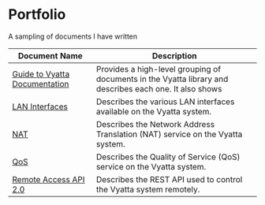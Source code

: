 # Portfolio
A sampling of documents I have written

Document Name | Description
---------------------------------- | -------------------------------------------------
[Guide to Vyatta Documentation](https://github.com/geoff-malange/Portfolio/blob/master/Vyatta-GuideToDocumentation_6.6R0S1_d01.pdf) | Provides a high-level grouping of documents in the Vyatta library and describes each one. It also shows 
[LAN Interfaces](https://github.com/geoff-malange/Portfolio/blob/master/Vyatta-LANInterfaces_6.6R0S1_d01.pdf) | Describes the various LAN interfaces available on the Vyatta system.
[NAT](https://github.com/geoff-malange/Portfolio/blob/master/Vyatta-NAT_6.6R0S1_d01.pdf) | Describes the Network Address Translation (NAT) service on the Vyatta system.
[QoS](https://github.com/geoff-malange/Portfolio/blob/master/Vyatta-QoS_6.6R0S6_d02.pdf) | Describes the Quality of Service (QoS) service on the Vyatta system.
[Remote Access API 2.0](https://github.com/geoff-malange/Portfolio/blob/master/Vyatta-RemoteAccessAPI2.0_6.6R0S6_d02.pdf) | Describes the REST API used to control the Vyatta system remotely.
